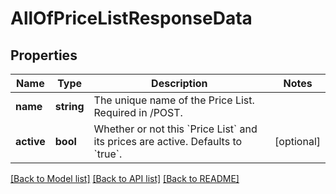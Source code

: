 # AllOfPriceListResponseData

## Properties
Name | Type | Description | Notes
------------ | ------------- | ------------- | -------------
**name** | **string** | The unique name of the Price List. Required in /POST. | 
**active** | **bool** | Whether or not this &#x60;Price List&#x60; and its prices are active.  Defaults to &#x60;true&#x60;. | [optional] 

[[Back to Model list]](../../README.md#documentation-for-models) [[Back to API list]](../../README.md#documentation-for-api-endpoints) [[Back to README]](../../README.md)

